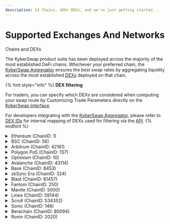 ```yaml
---
description: 14 Chains, 400+ DEXs, and we're just getting started...
---
```


# Supported Exchanges And Networks

Chains and DEXs

The KyberSwap product suite has been deployed across the majority of the most established DeFi chains. Whichever your preferred chain, the [KyberSwap Aggregator](../kyberswap-solutions/kyberswap-aggregator/) ensures the best swap rates by aggregating liquidity across the most established [DEXs](broken-reference/) deployed on that chain.

{% hint style="info" %}
**DEX filtering**

For traders, you can specify which DEXs are considered when computing your swap route by Customizing Trade Parameters directly on the [KyberSwap Interface](../kyberswap-solutions/kyberswap-interface/).

For developers integrating with the [KyberSwap Aggregator](../kyberswap-solutions/kyberswap-aggregator/), please refer to [DEX IDs](../kyberswap-solutions/kyberswap-aggregator/dex-ids.md) for internal mapping of DEXs used for filtering via the [API](../kyberswap-solutions/kyberswap-aggregator/aggregator-api-specification/).
{% endhint %}

<details>

<summary><img src="../.gitbook/assets/Ethereum_Chain_Negative (1).png" alt="" data-size="line"> Ethereum (ChainID: 1)</summary>

Decentralized Exchanges:

* [KyberSwap Classic](https://kyberswap.com/)
* [KyberSwap Elastic](https://kyberswap.com/)
* [KyberSwap Limit Order](https://kyberswap.com/)
* [KyberSwap Limit Order V2](https://kyberswap.com/)
* [KyberSwap Professional Market Maker](https://kyberswap.com/)
* Ambient
* [Balancer Composable Stable Pools V2](https://app.balancer.fi/#/)
* [Balancer Stable Pools V2](https://app.balancer.fi/#/)
* [Balancer V1](https://app.balancer.fi/#/)
* [Balancer Weighted Pools V2](https://app.balancer.fi/#/)
* [Bancor V3](https://bancor.network)
* Binance wbETH
* [Blueprint](https://www.blueprint.fi)
* [CrowdSwap V2](https://app.crowdswap.org/exchange)
* [Curve (3pool, two crypto ng, tri crypto ng, stable meta ng, aave, saave, hbtc, ren, sbtc, eurs, link, stable plain, stable ng)](https://curve.fi/#/ethereum/swap)
* [DefiSwap](https://defiswap.io/en/swap)
* [DODO (v1 & v2)](https://app.dodoex.io/)
* [Ethena sUSDe](https://www.ethena.fi)
* [EtherFi eETH](https://www.ether.fi)
* [EtherFi weETH](https://www.ether.fi)
* EtherFi Vampire
* EtherVista
* [Fraxswap](https://app.frax.finance/swap/main)
* Fluid Liquidations
* Fluid Dex
* frxETH
* sfrxETH
* sfrxETH converter
* [Balancer Gyro 2CLP](https://gyro.finance)
* [Balancer Gyro 3CLP](https://gyro.finance)
* [Balancer Gyro ECLP](https://gyro.finance)
* [Bedrock uniETH](https://app.bedrock.technology/unieth)
* Hashflow V3
* Integral
* [Kelp rsETH](https://www.kelpdao.xyz)
* [Lido stETH](https://stake.lido.fi/)
* [Lido wstETH](https://stake.lido.fi/)
* [Maker PSM](https://mips.makerdao.com/mips/details/MIP29)
* Maker litePSM
* Mantle mETH
* Maker SKY
* Maker USDS
* [Maker DSR sDAI](https://spark.fi)
* [Maverick](https://app.mav.xyz/) V1
* [Maverick](https://app.mav.xyz/) V2
* MX trading
* Native
* Ondo USDY
* Origin oETH
* Origin primeETH
* [PancakeSwap V2](https://pancakeswap.finance/swap)
* [PancakeSwap V3](https://pancakeswap.finance/swap)
* [POL Migrator](https://polygon.technology/blog/polygon-2-0-milestone-pol-contracts-are-live-on-ethereum-mainnet)
* [Puffer pufETH](https://www.puffer.fi)
* [Renzo ezETH](https://www.renzoprotocol.com)
* [RocketPool rETH](https://rocketpool.net)
* RingSwap
* [Saddle](https://saddle.exchange/#/)
* [ShibaSwap](https://shibaswap.com/#/)
* [SmarDex](https://smardex.io/swap)
* Stader ETHx
* [Solidly V3](https://solidly.exchange/)
* [SushiSwap](https://www.sushi.com/swap)
* [SushiSwap V3](https://www.sushi.com/swap)
* [Swell rswETH](https://www.swellnetwork.io)
* [Swell swETH](https://www.swellnetwork.io)
* [Synapse](https://synapseprotocol.com/)
* [TraderJoe V21](https://traderjoexyz.com/)
* [Uniswap V](https://app.uniswap.org/#/swap)1
* [Uniswap V2](https://app.uniswap.org/#/swap)
* [Uniswap V3](https://app.uniswap.org/#/swap)
* USD0+
* [Verse](https://verse.bitcoin.com/)
* [Wagmi](https://wagmi.com)
* [Wombat](https://app.wombat.exchange/swap)

</details>

<details>

<summary><img src="../.gitbook/assets/BSC_Chain_Negative.png" alt="" data-size="line"> BSC (ChainID: 56)</summary>

Decentralized Exchanges:

* [KyberSwap Classic](https://kyberswap.com/)
* [KyberSwap Elastic](https://kyberswap.com/)
* [KyberSwap Limit Order](https://kyberswap.com/)
* [KyberSwap Limit Order V2](https://kyberswap.com/)
* [ApeSwap](https://apeswap.finance/)
* [Biswap](https://biswap.org/)
* Binance wbETH
* Bebop
* [CrowdSwap V2](https://app.crowdswap.org/exchange)
* [Curve](https://curve.fi/)
* [DODO (v2)](https://app.dodoex.io/)
* Degen Express
* [Ellipsis](https://ellipsis.finance/)
* [Firebird](https://app.firebird.finance/swap)
* [Fraxswap](https://app.frax.finance/swap/main)
* Hashflow V3
* [iZiSwap](https://izumi.finance/trade/swap)
* [JetSwap](https://jetswap.finance/)
* KTX
* [Liquidus Finance](https://liquidus.finance)
* [Maverick](https://app.mav.xyz/)
* [MDEX](https://mdex.com/#/)
* Native
* [Nerve](https://nerve.fi/)
* [Nomiswap](https://nomiswap.io/)
* NomiSwap Stable
* [OneSwap](https://www.oneswap.net/)
* [PancakeSwap V2](https://pancakeswap.finance/)
* [PancakeSwap V3](https://pancakeswap.finance/swap)
* [PancakeSwap Stable](https://pancakeswap.finance/)
* [PancakeSwap (legacy)](https://pancakeswap.finance/)
* PantherSwap (!)
* [SmarDex](https://smardex.io/swap)
* [SquadSwap](https://squadswap.com)
* [SushiSwap](https://www.sushi.com/swap)
* [SushiSwap V3](https://www.sushi.com/swap)
* [Synapse](https://synapseprotocol.com/)
* [Thena](https://www.thena.fi/swap)
* [Thena Fusion](https://www.thena.fi/swap)
* [TraderJoe V21](https://traderjoexyz.com/)
* [USDFI](https://usdfi.com/)
* [Uniswap V2](https://uniswap.org)
* [Uniswap V3](https://app.uniswap.org/#/swap)
* Wault (!)
* [Wombat](https://app.wombat.exchange/swap)
* [WOOFi V](https://fi.woo.org/swap/)3
* Swaap V2

</details>

<details>

<summary><img src="../.gitbook/assets/Arbitrum_Chain_Negative.png" alt="" data-size="line"> Arbitrum (ChainID: 42161)</summary>

Decentralized Exchanges:

* [KyberSwap Classic](https://kyberswap.com/)
* [KyberSwap Elastic](https://kyberswap.com/)
* [KyberSwap Limit Order](https://kyberswap.com/)
* [KyberSwap Limit Order V2](https://kyberswap.com/)
* [ArbiDEX](https://arbidex.fi/swap/)
* [ArbiDEX V3](https://arbidex.fi/swap/)
* [Arbswap](https://arbswap.io/)
* [Balancer Composable Stable Pools V2](https://app.balancer.fi/#/)
* [Balancer Stable Pools V2](https://app.balancer.fi/#/)
* [Balancer Weighted Pools V2](https://app.balancer.fi/#/)
* [Camelot](https://app.camelot.exchange/)
* [Camelot V3](https://app.camelot.exchange/)
* [Chronos](https://app.chronos.exchange/)
* [Chronos V3](https://app.chronos.exchange/?_ga=2.47683175.1996768785.1691101109-2022647424.1691101109&_gl=1*126av9l*_ga*MjAyMjY0NzQyNC4xNjkxMTAxMTA5*_ga_ZZMYQC3ZN0*MTY5MTEwMTEwOS4xLjEuMTY5MTEwMTExNi4wLjAuMA..*_ga_12W2RDY62R*MTY5MTEwMTEwOS4xLjEuMTY5MTEwMTExNi4wLjAuMA..)
* [CrowdSwap V2](https://app.crowdswap.org/exchange)
* [Curve](https://curve.fi/)
* [DODO V2](https://app.dodoex.io/)
* Degen Express
* Dexalot
* DeltaSwap
* E3
* [Fraxswap](https://app.frax.finance/swap/main)
* Fluid Dex
* Fluid Liquidations
* [GMX](https://app.gmx.io/#/trade)
* [Balancer Gyro 2CLP](https://gyro.finance)
* [Balancer Gyro 3CLP](https://gyro.finance)
* [Balancer Gyro ECLP](https://gyro.finance)
* [Horiza](https://app.horiza.io/)
* [iZiSwap](https://izumi.finance/trade/swap)
* Integral
* Hashflow V3
* KTX
* [MMF](https://mm.finance/swap)
* [MMF V3](https://mm.finance/swap)
* [Mummy Finance](https://app.mummy.finance/#/trade)
* Maverick V2
* Native
* [PancakeSwap V3](https://pancakeswap.finance/swap)

- [Ramses](https://app.ramses.exchange/)
- [Ramses CL](https://app.ramses.exchange/swap)
- [Saddle](https://saddle.exchange/#/)
- [SmarDex](https://smardex.io/swap)
- [Solidly V3](https://solidly.com/swap/)
- [Sparta Dex](https://app.spartadex.io/)
- [SushiSwap](https://www.sushi.com/swap)
- [SushiSwap V3](https://www.sushi.com/swap)
- [Swapr](https://swapr.eth.link/#/swap?chainId=1)
- Swaap V2
- [Synapse](https://synapseprotocol.com/)
- [TraderJoe V20](https://traderjoexyz.com/)
- [TraderJoe V21](https://traderjoexyz.com/)
- [TraderJoe V2](https://traderjoexyz.com/)2
- Thick
- [Uniswap V2](https://uniswap.org)
- [Uniswap V3](https://app.uniswap.org/#/swap)
- [Wombat](https://app.wombat.exchange/swap)
- [WOOFi V2](https://fi.woo.org/swap/)
- [WOOFi V](https://fi.woo.org/swap/)3
- [ZyberSwap V3](https://app.zyberswap.io/exchange/besttrade)

</details>

<details>

<summary><img src="../.gitbook/assets/Polygon_Chain_Negative.png" alt="" data-size="line"> Polygon PoS (ChainID: 137)</summary>

Decentralized Exchanges:

* [KyberSwap Classic](https://kyberswap.com/)
* [KyberSwap Elastic](https://kyberswap.com/)
* [KyberSwap Limit Order](https://kyberswap.com/)
* [KyberSwap Limit Order V2](https://kyberswap.com/)
* [ApeSwap](https://apeswap.finance/)
* [Balancer Composable Stable Pools V2](https://app.balancer.fi/#/)
* [Balancer Stable Pools V2](https://app.balancer.fi/#/)
* [Balancer Weighted Pools V2](https://app.balancer.fi/#/)
* [ComethSwap](https://swap.cometh.io/#/swap)
* [CrowdSwap V2](https://app.crowdswap.org/exchange)
* [Curve](https://curve.fi/)
* [DFYN](https://exchange.dfyn.network/#/swap)
* [DinoSwap](https://dinoswap.exchange/)
* [DODO (v2)](https://app.dodoex.io/)
* [Dystopia](https://www.dystopia.exchange/)
* [Firebird](https://app.firebird.finance/swap)
* [Fraxswap](https://app.frax.finance/swap/main)
* [Gravity](https://gravityfinance.io/dashboard)
* [Balancer Gyro 2CLP](https://gyro.finance)
* [Balancer Gyro 3CLP](https://gyro.finance)
* [Balancer Gyro ECLP](https://gyro.finance)
* [Iron-stable](https://app.iron.finance/) (!)
* [iZiSwap](https://izumi.finance/trade/swap)
* [JetSwap](https://jetswap.finance/)
* [MadMex](https://madmex.io/#/trade)
* [MantisSwap](https://app.mantissa.finance/#/swap)
* [MMF](https://mm.finance/swap)
* [MetaVault](https://app.metavault.trade/#/trade)
* [OneSwap](https://www.oneswap.net/)
* [Pearl](https://www.pearl.exchange/swap)
* [Pearl V2](https://www.pearl.exchange/swap)
* [Polycat](https://polycat.finance/)
* [PolyDex](https://www.polydex.fi/)
* [QuickSwap](https://quickswap.exchange/#/)
* [Retro](https://retro.finance/swap)
* [Retro (v3)](https://retro.finance/swap)
* [SushiSwap](https://www.sushi.com/swap)
* [SushiSwap V3](https://www.sushi.com/swap)
* [Synapse](https://synapseprotocol.com/)
* [Uniswap V2](https://uniswap.org)
* [Uniswap V3](https://app.uniswap.org/#/swap)
* Wault (!)
* [Wombat](https://app.wombat.exchange/swap)
* [WOOFi V2](https://fi.woo.org/swap/)

</details>

<details>

<summary><img src="../.gitbook/assets/Optimism_Chain_Negative.png" alt="" data-size="line"> Optimism (ChainID: 10)</summary>

Decentralized Exchanges:

* [KyberSwap Classic](https://kyberswap.com/)
* [KyberSwap Elastic](https://kyberswap.com/)
* [KyberSwap Limit Order](https://kyberswap.com/)
* [KyberSwap Limit Order V2](https://kyberswap.com/)
* [Balancer Composable Stable Pools V2](https://app.balancer.fi/#/)
* [Balancer Stable Pools V2](https://app.balancer.fi/#/)
* [Balancer Weighted Pools V2](https://app.balancer.fi/#/)
* [Beethoven X](https://beets.fi/)
* Bebop
* [Curve](https://curve.fi/)
* [Fraxswap](https://app.frax.finance/swap/main)
* [FXDX](https://app.fxdx.exchange/trade)
* Hashflow V3
* [Balancer Gyro 2CLP](https://gyro.finance)
* [Balancer Gyro 3CLP](https://gyro.finance)
* [Balancer Gyro ECLP](https://gyro.finance)
* [iZiSwap](https://izumi.finance/trade/swap)
* [Mummy Finance](https://app.mummy.finance/#/trade)
* Native
* [OPX.Finance](https://www.opx.finance/#/trade)
* [Solidly V3](https://solidly.exchange/)
* SuperSwap V3
* Swaap V2
* [Synapse](https://synapseprotocol.com/)
* [Synthetix](https://staking.synthetix.io/)
* [SushiSwap V3](https://www.sushi.com/swap)
* [Uniswap V2](https://uniswap.org)
* [Uniswap V3](https://uniswap.org)
* [Velodrome](https://app.velodrome.finance/swap)
* [Velodrome V2](https://velodrome.finance/)
* Velodrome Slipstream
* [Wombat](https://app.wombat.exchange/swap)
* [WOOFi V2](https://fi.woo.org/swap/)
* [WOOFi V](https://fi.woo.org/swap/)3
* [ZipSwap](https://ipfs.zipswap.fi/#/swap)
* [ZyberSwap V3](https://app.zyberswap.io/exchange/besttrade)

</details>

<details>

<summary><img src="../.gitbook/assets/Avalanche_Chain_Negative.png" alt="" data-size="line"> Avalanche (ChainID: 43114)</summary>

Decentralized Exchanges:

* [KyberSwap Classic](https://kyberswap.com/)
* [KyberSwap Elastic](https://kyberswap.com/)
* [KyberSwap Limit Order](https://kyberswap.com/)
* [KyberSwap Limit Order V2](https://kyberswap.com/)
* Axial (!)
* [Balancer Composable Stable Pools V2](https://app.balancer.fi/#/)
* [Balancer Stable Pools V2](https://app.balancer.fi/#/)
* [Balancer Weighted Pools V2](https://app.balancer.fi/#/)
* [CrowdSwap V2](https://app.crowdswap.org/exchange)
* [Curve](https://curve.fi/)
* [DODO (v2)](https://app.dodoex.io/)
* Dexalot
* [Fraxswap](https://app.frax.finance/swap/main)
* [GMX](https://app.gmx.io/#/trade)
* Hashflow V3
* [Iron-stable](https://app.iron.finance/) (!)
* [Lydia](https://www.lydia.finance/)
* Native
* [Pangolin](https://app.pangolin.exchange/#/dashboard)
* [Platypus](https://app.platypus.finance/swap)
* [Pharaoh V1](https://pharaoh.exchange/swap)
* [Pharaoh CL](https://pharaoh.exchange/swap)
* [SushiSwap](https://www.sushi.com/swap)
* [SushiSwap V3](https://www.sushi.com/swap)
* [Synapse](https://synapseprotocol.com/)
* [TraderJoe](https://traderjoexyz.com/avalanche)
* [TraderJoe V20](https://traderjoexyz.com/)
* [TraderJoe V21](https://traderjoexyz.com/)
* [TraderJoe V2](https://traderjoexyz.com/)2
* [Uniswap V2](https://uniswap.org)
* [Uniswap (v3)](https://app.uniswap.org/#/swap)
* [Wombat](https://app.wombat.exchange/swap)
* [WOOFi V2](https://fi.woo.org/swap/)
* [WOOFi V](https://fi.woo.org/swap/)3
* Swaap V2
* [YetiSwap](https://exchange.yetiswap.app/#/swap)

</details>

<details>

<summary><img src="../.gitbook/assets/Base_Negative.svg" alt="" data-size="line"> Base (ChainID: 8453)</summary>

Decentralized Exchanges:

* [KyberSwap Elastic](https://kyberswap.com/)
* [KyberSwap Limit Order](https://kyberswap.com/)
* [KyberSwap Limit Order V2](https://kyberswap.com/)
* [Aerodrome](https://aerodrome.finance/swap)
* [Alien Base](https://app.alienbase.xyz/)
* [Alien Base Stableswap](https://app.alienbase.xyz/)
* [Balancer Composable Stable Pools V2](https://app.balancer.fi/#/)
* [Balancer Stable Pools V2](https://app.balancer.fi/#/)
* [Balancer Weighted Pools V2](https://app.balancer.fi/#/)
* [Baldex](https://app.baldex.hair/swap)
* [BaseSwap](https://baseswap.fi/swap)
* [BaseSwap V3](https://baseswap.fi/swap)
* [BasoFinance](https://www.baso.finance/)
* [BMX](https://bmx.morphex.trade/)
* [BMX GMX-Liquidity Pool](https://bmx.morphex.trade/)
* [BVM](https://base.velocimeter.xyz/home)
* [Curve](https://curve.fi/)
* [DackieSwap V2](https://www.dackieswap.xyz/swap)
* [DackieSwap V3](https://www.dackieswap.xyz/swap)
* DeltaSwap
* Dexalot
* [Equalizer](https://base.equalizer.exchange/)
* E3
* EtherVista
* [FXDX](https://app.fxdx.exchange/trade)
* Fluid Liquidations
* Kinetix
* [HorizonDEX](https://app.horizondex.io/swap)
* [iZiSwap](https://izumi.finance/trade/swap)
* [Kokonut Swap Crypto Pools](https://kokonutswap.finance/)
* [Kokonut Swap CPMM](https://kokonutswap.finance/)
* [Maverick](https://app.mav.xyz/)
* Native
* [MoonBase](https://www.moonbase.fi/swap)
* [Mummy Finance](https://app.mummy.finance/#/trade)
* [PancakeSwap V2](https://pancakeswap.finance/swap)
* [PancakeSwap V3](https://pancakeswap.finance/swap)
* [RocketSwap V2](https://app.rocketswap.cc/exchange/swap)
* [SmarDex](https://smardex.io/swap)
* SoSwap
* [Solidly V3](https://solidly.exchange/)
* [SushiSwap](https://www.sushi.com/swap)
* [SushiSwap V3](https://www.sushi.com/swap)
* [SwapBased](https://swapbased.finance/#/swap)
* [SwapBased V3](https://swapbased.finance/#/swap)
* [SwapBased Perps](https://perps.swapbased.finance/trade)
* [Synapse](https://www.synapseprotocol.com/swap)
* [SynthSwap Perp](https://perps.synthswap.io/#/trade)
* [SynthSwap V2](https://app.horizondex.io/swap)
* [SynthSwap V3](https://app.horizondex.io/swap)
* Thick
* [Uniswap V2](https://uniswap.org)
* [Uniswap V3](https://app.uniswap.org/#/swap)
* [Voodoo.trade](https://voodoo.trade/)
* Virtual Fun
* [Wombat](https://app.wombat.exchange/swap)
* [WOOFi V2](https://fi.woo.org/swap/)

</details>

<details>

<summary><img src="../.gitbook/assets/Screenshot_2024-03-10_at_6.48.45_PM-removebg-preview.png" alt="" data-size="line"> zkSync Era (ChainID: 324)</summary>

Decentralized Exchanges:

* [KyberSwap Classic](https://kyberswap.com/)
* Koi CL
* [eZKalibur](https://dapp.ezkalibur.com/)
* [Fulcrom](https://fulcrom.finance/en)
* [iZiSwap](https://izumi.finance/trade/swap)
* [Maverick](https://app.mav.xyz/)
* [Mute.Switch](https://app.mute.io/swap)
* [PancakeSwap V2](https://pancakeswap.finance/swap)
* [PancakeSwap V3](https://pancakeswap.finance/swap)
* HoldFun
* [SpaceFi](https://swap-zksync.spacefi.io/#/swap)
* [SyncSwap](https://syncswap.xyz/)
* SyncSwap V2 Classic
* SyncSwap V2 Stable
* SyncSwap Aqua
* [Uniswap V3](https://app.uniswap.org/#/swap)
* [Wagmi](https://app.wagmi.com/#/trade/swap)
* [WOOFi V2](https://fi.woo.org/swap/)
* [WOOFi V](https://fi.woo.org/swap/)3
* [Velocore](https://app.velocore.xyz/swap)
* [Velocore CPMM V2](https://app.velocore.xyz/swap)
* [Velocore Wombat StableSwap V2](https://app.velocore.xyz/swap)
* [veSync](https://app.vesync.finance/swap)
* [zkEra](https://app.zkera.fi)
* [ZKSwap](https://zks.app/)
* ZKSwap Stable
* ZKSwap V3
* [zkSwap Finance](https://zkswap.finance/swap)

</details>

<details>

<summary><img src="../.gitbook/assets/image-removebg-preview-3-modified.png" alt="" data-size="line"> Blast (ChainID: 81457)</summary>

Decentralized Exchanges:

* [BlastDex](https://blastdex.xyz)
* [BlasterSwap](https://blasterswap.com)
* Blade
* [CyberBlast V3](https://cyberblast.io)
* [DyorSwap](https://dyorswap.finance)
* [HyperBlast](https://hyperblast.io)
* [IZUMI Finance](https://izumi.finance/trade/swap)
* [MonoSwap V2](https://www.monoswap.io)
* FENIX
* [MonoSwap V3](https://www.monoswap.io)
* [RingSwap](https://ring.exchange)
* [SushiSwap V2](https://www.sushi.com)
* [SushiSwap V3](https://www.sushi.com)
* [SwapBlast](https://swapblast.finance/#/swap)
* [Synapse](https://synapseprotocol.com)
* [Thruster V2](https://app.thruster.finance)
* [Thruster Degen](https://app.thruster.finance)
* [Thruster V3](https://app.thruster.finance)
* RingSwap

</details>

<details>

<summary><img src="../.gitbook/assets/Fantom_Chain_Negative.png" alt="" data-size="line"> Fantom (ChainID: 250)</summary>

Decentralized Exchanges:

* [KyberSwap Classic](https://kyberswap.com/)
* [KyberSwap Elastic](https://kyberswap.com/)
* [KyberSwap Limit Order](https://kyberswap.com/)
* [KyberSwap Limit Order V2](https://kyberswap.com/)
* [Beethoven X](https://beets.fi/)
* [Beethoven X Composable Stable Pools](https://beets.fi/)
* [Beethoven X Stable Pools](https://beets.fi/)
* [Beethoven X Weighted Pools](https://beets.fi/)
* [Curve](https://curve.fi/)
* Degen Express
* [Equalizer V1](https://equalizer.exchange)
* [Equalizer CL](https://equalizer.exchange)
* E3
* [Fraxswap](https://app.frax.finance/swap/main)
* [FVM](https://www.fvm.exchange/swap)
* [JetSwap](https://jetswap.finance/)
* [MorpheusSwap](https://www.morpheusswap.app/)
* [Mummy Finance](https://app.mummy.finance/#/trade)
* [PaintSwap](https://paintswap.finance/)
* [Saddle](https://saddle.exchange/#/)
* [Solidly V3](https://solidly.com/swap/)
* [SpiritSwap](https://www.spiritswap.finance/home)
* [SpookySwap](https://spooky.fi/#/)
* SpookySwap V3
* [SushiSwap](https://www.sushi.com/swap)
* [SushiSwap V3](https://www.sushi.com/swap)
* SilverSwap
* [Synapse](https://synapseprotocol.com/)
* [WOOFi V](https://fi.woo.org/swap/)2
* Wigo Swap

</details>

<details>

<summary><img src="../.gitbook/assets/mantle-mnt-logo-removebg-preview.png" alt="" data-size="line"> Mantle (ChainID: 5000)</summary>

Decentralized Exchanges:

* [Agni](https://agni.finance)
* [ButterFi](https://butter.xyz)
* [Cleopatra V1](https://cleo.exchange/swap)
* [Cleopatra CL](https://cleo.exchange/swap)
* [FusionX V2](https://fusionx.finance)
* [FusionX V3](https://fusionx.finance)
* KTX
* ONDO USDY
* [IZUMI Finance](https://izumi.finance/trade/swap)
* [Merchant Moe V1](https://merchantmoe.com)
* [Merchant Moe V2.2](https://merchantmoe.com)
* Native
* [MVM](https://www.velocimeter.xyz/?chain=mantle)
* [Stratum Finance](https://stratumexchange.com)
* WOOFI V3
* Swapsicle
* Swaap V2

</details>

<details>

<summary><img src="../.gitbook/assets/Linea.png" alt="" data-size="line"> Linea (ChainID: 59144)</summary>

Decentralized Exchanges:

* [KyberSwap Classic](https://kyberswap.com/)
* [KyberSwap Elastic](https://kyberswap.com/)
* [KyberSwap Limit Order](https://kyberswap.com/)
* [KyberSwap Limit Order V2](https://kyberswap.com/)
* [EchoDEX](https://www.echodex.io/swap)
* [EchoDEX V3](https://www.echodex.io/swap)
* [HorizonDEX](https://app.horizondex.io/swap)
* [iZiSwap](https://izumi.finance/trade/swap)
* LineHub
* [Lynex](https://app.lynex.fi/) V1
* Lynex CL
* [Lyve](https://www.lyvefi.xyz/swap)
* [MetaVault V2](https://app.metavault.trade/)
* [MetaVault V3](https://app.metavault.trade/)
* Native
* [Nile V1](https://www.thenile.exchange/swap)
* [Nile CL](https://www.thenile.exchange/swap)
* [PancakeSwap V2](https://pancakeswap.finance/)
* [PancakeSwap V3](https://pancakeswap.finance/)
* [SushiSwap V3](https://www.sushi.com/swap)
* Secta
* [SyncSwap](https://syncswap.xyz/)
* [Velocore CPMM V2](https://app.velocore.xyz/swap)
* [Velocore Wombat StableSwap V2](https://app.velocore.xyz/swap)
* Tokan Exchange
* [vooi](https://vooi.io/)
* [WOOFi V2](https://fi.woo.org/swap/)
* [WOOFi V](https://fi.woo.org/swap/)3
* Swaap V2

</details>

<details>

<summary><img src="../.gitbook/assets/Scroll_Negative.png" alt="" data-size="line"> Scroll (ChainID: 534352)</summary>

Decentralized Exchanges:

* [KyberSwap Classic](https://kyberswap.com/)
* [KyberSwap Elastic](https://kyberswap.com/)
* Keller Finance
* Ambient

- [iZiSwap](https://izumi.finance/trade/swap)
- [MetaVault V2](https://app.metavault.trade/)
- [MetaVault V3](https://app.metavault.trade/)
- [Nuri V1](https://www.nuri.exchange/swap)
- [Nuri CL](https://www.nuri.exchange/swap)
- Native
- [Scroll\_Swap](https://dex.scrollswap.app/#/swap)
- [SkyDrome Finance](https://app.skydrome.finance/swap)
- Swaap V2
- Scribe
- [SpaceFi](https://swap-zksync.spacefi.io/#/swap)
- [SushiSwap](https://www.sushi.com/swap)
- [SushiSwap V3](https://www.sushi.com/swap)
- [SyncSwap](https://syncswap.xyz/)
- [PunkSwap](https://zkscroll.punkswap.exchange/swap/)
- [UniSwap V3](https://uniswap.org)
- Tokan Exchange

* [Wombat](https://app.wombat.exchange/swap)
* [Zebra V1](https://zebra.xyz/#/swap)
* [Zebra V2](https://zebra.xyz/#/swap)

</details>

<details>

<summary><img src="../.gitbook/assets/32684 (3).png" alt="" data-size="line"> Sonic (ChainID: 146)</summary>

* Sonic Market
* Metropolis
* SpookySwap
* SilverSwap
* BeetHoven
* Beets stS
* Woofi V3
* Thick
* SwapX
* Shadow Dex

</details>

<details>

<summary><img src="../.gitbook/assets/BERA-modified.png" alt="" data-size="line"> Berachain (ChainID: 80094)</summary>

* Beracaine
* BeraSwap V2 Composable
* BeraSwap V2 Weighted
* Bulla
* Burrbear V2 Composable
* Burrbear V2 Weighted
* Hold Fun
* Kodiak V2
* Kodiak V3
* KyberSwap Limit Order V2
* MemeSwap

</details>

<details>

<summary><img src="../.gitbook/assets/0131e44f-1c52-46b9-b186-9ac83e79af001742407435650-modified.png" alt="" data-size="line"> Ronin (ChainID: 2020)</summary>

* Katana V2
* Katana V3

</details>
